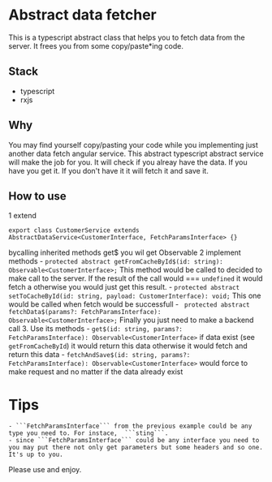# Abstract data fetcher

This is a typescript abstract class that helps you to fetch data from the server. It frees you from some copy/paste*ing code.

## Stack
- typescript
- rxjs

## Why
You may find yourself copy/pasting your code while you implementing just another data fetch angular service. This abstract typescript abstract service will make the job for you. It will check if you alreay have the data. If you have you get it. If you don't have it it will fetch it and save it.

## How to use
1 extend
```
export class CustomerService extends AbstractDataService<CustomerInterface, FetchParamsInterface> {}
```
bycalling inherited methods get$ you wil get Observable<CustomerInterface>
2 implement methods
    - ``` protected abstract getFromCacheById$(id: string): Observable<CustomerInterface>; ```
    This method would be called to decided to make call to the server. If the result of the call would === ``` undefined ``` it would fetch a otherwise you would just get this result.
    - ``` protected abstract setToCacheById(id: string, payload: CustomerInterface): void; ```
    This one would be called when fetch would be successfull
    - ``` protected abstract fetchData$(params?: FetchParamsInterface): Observable<CustomerInterface>;```
    Finally you just need to make a backend call
3. Use its methods
    - ```get$(id: string, params?: FetchParamsInterface): Observable<CustomerInterface>``` if data exist (see ```getFromCacheById```) it would return this data otherwise it would fetch and return this data
    - ```fetchAndSave$(id: string, params?: FetchParamsInterface): Observable<CustomerInterface>``` would force to make request and no matter if the data already exist

# Tips
    - ```FetchParamsInterface``` from the previous example could be any type you need to. For instace,  ```sting```.
    - since ```FetchParamsInterface``` could be any interface you need to you may put there not only get parameters but some headers and so one. It's up to you.

Please use and enjoy.
